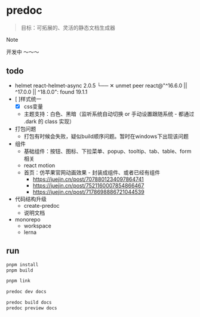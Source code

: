 # predoc
> 目标：可拓展的、灵活的静态文档生成器

> [!NOTE]
> 开发中 ～～～

## todo
- helmet
  react-helmet-async 2.0.5
  └── ✕ unmet peer react@"^16.6.0 || ^17.0.0 || ^18.0.0": found 19.1.1
- [ ]样式统一
  - [x] css变量
  - 主题支持：白色、黑暗（监听系统自动切换 or 手动设置跟随系统 - 都通过 .dark 的 class 实现）
- 打包问题
  - 打包有时候会失败，疑似build顺序问题。暂时在windows下出现该问题
- 组件
  - 基础组件：按钮、图标、下拉菜单、popup、tooltip、tab、table、form相关
  - react motion
  - 首页：仿苹果官网动画效果 - 封装成组件、或者已经有组件
    - https://juejin.cn/post/7078801234097864741
    - https://juejin.cn/post/7521160007854866467
    - https://juejin.cn/post/7178698886721044539
- 代码结构升级
  - create-predoc
  - 说明文档
- monorepo
  - workspace
  - lerna

## run

```zsh
pnpm install
pnpm build

pnpm link

predoc dev docs

predoc build docs
predoc preview docs
```
